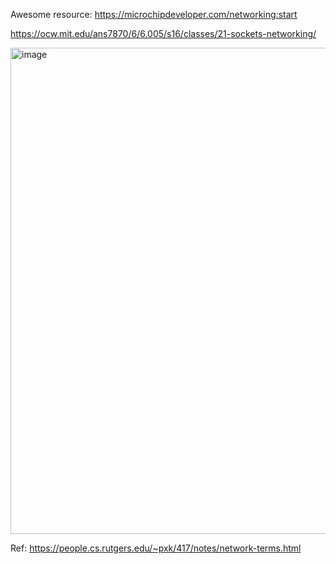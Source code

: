 Awesome resource: https://microchipdeveloper.com/networking:start

https://ocw.mit.edu/ans7870/6/6.005/s16/classes/21-sockets-networking/

<img width="778" alt="image" src="https://github.com/user-attachments/assets/ec2a2ceb-0bfc-4ce8-a478-4dbd3e36808a">

Ref: https://people.cs.rutgers.edu/~pxk/417/notes/network-terms.html 
